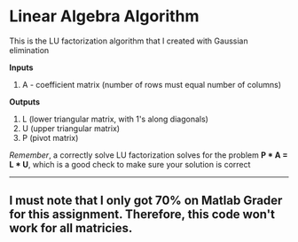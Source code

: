 # Linear Algebra Algorithm
This is the LU factorization algorithm that I created with Gaussian elimination

**Inputs**
1. A - coefficient matrix (number of rows must equal number of columns)

**Outputs** 
1. L (lower triangular matrix, with 1's along diagonals)
2. U (upper triangular matrix)
3. P (pivot matrix)

*Remember*, a correctly solve LU factorization solves for the problem **P * A = L * U**, which is a good check to make sure your solution is correct

--- 
I must note that I only got 70% on Matlab Grader for this assignment. Therefore, this code won't work for all matricies.
---
